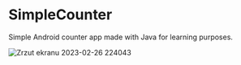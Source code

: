 # SimpleCounter

Simple Android counter app made with Java for learning purposes.

![Zrzut ekranu 2023-02-26 224043](https://user-images.githubusercontent.com/94755972/221439144-0ff3ba54-25a0-477b-89f1-fa421759ec14.png)
